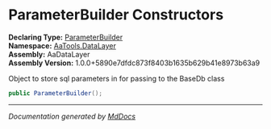 ﻿<!--  
  <auto-generated>   
    The contents of this file were generated by a tool.  
    Changes to this file may be list if the file is regenerated  
  </auto-generated>   
-->

# ParameterBuilder Constructors

**Declaring Type:** [ParameterBuilder](../index.md)  
**Namespace:** [AaTools.DataLayer](../../index.md)  
**Assembly:** AaDataLayer  
**Assembly Version:** 1.0.0+5890e7dfdc873f8403b1635b629b41e8973b63a9

Object to store sql parameters in for passing to the BaseDb class

```csharp
public ParameterBuilder();
```
___

*Documentation generated by [MdDocs](https://github.com/ap0llo/mddocs)*
